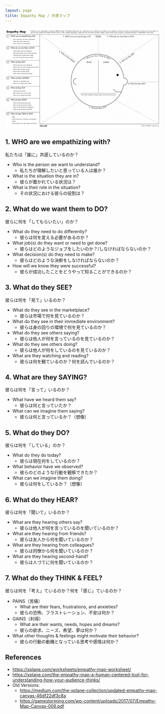 ```yaml
---
layout: page
title: Empathy Map / 共感マップ
---
```


![](empathy-map.png)

## 1. WHO are we empathizing with?

私たちは「誰に」共感しているのか？

* Who is the person we want to understand?
  * 私たちが理解したいと思っている人は誰か？
* What is the situation they are in?
  * 彼らが置かれている状況は？
* What is their role in the situation?
  * その状況における彼らの役割は？

## 2. What do we want them to DO?

彼らに何を「してもらいたい」のか？

* What do they need to do differently?
  * 彼らは何を変える必要があるのか？
* What job(s) do they want or need to get done?
  * 彼らはどのようなジョブをしたいのか？/しなければならないのか？
* What decision(s) do they need to make?
  * 彼らはどのような決断をしなければならないのか？
* How will we know they were successful?
  * 彼らが成功したことをどうやって知ることができるのか？

## 3. What do they SEE?

彼らは何を「見て」いるのか？

* What do they see in the marketplace?
  * 彼らは市場で何を見ているのか？
* What do they see in their immediate environment?
  * 彼らは身の回りの環境で何を見ているのか？
* What do they see others saying?
  * 彼らは他人が何を言っているのを見ているのか？
* What do they see others doing?
  * 彼らは他人が何をしているのを見ているのか？
* What are they watching and reading?
  * 彼らは何を観ているのか？何を読んでいるのか？

## 4. What are they SAYING?

彼らは何を「言って」いるのか？

* What have we heard them say?
  * 彼らは何と言っていたか？
* What can we imagine them saying?
  * 彼らは何と言っているか？（想像）

## 5. What do they DO?

彼らは何を「している」のか？

* What do they do today?
  * 彼らは現在何をしているのか？
* What behavior have we observed?
  * 彼らのどのような行動を観察できたか？
* What can we imagine them doing?
  * 彼らは何をしているか？（想像）

## 6. What do they HEAR?

彼らは何を「聞いて」いるのか？

* What are they hearing others say?
  * 彼らは他人が何を言っているのを聞いているのか？
* What are they hearing from friends?
  * 彼らは友人から何を聞いているのか？
* What are they hearing from colleagues?
  * 彼らは同僚から何を聞いているのか？
* What are they hearing second-hand?
  * 彼らは人づてに何を聞いているのか？

## 7. What do they THINK & FEEL?

彼らは何を「考え」ているのか？何を「感じ」ているのか？

* PAINS（苦痛）
  * What are their fears, frustrations, and anxieties?
  * 彼らの恐怖、フラストレーション、不安は何か？
* GAINS（利得）
  * What are their wants, needs, hopes and dreams?
  * 彼らの欲求、ニーズ、希望、夢は何か？
* What other thoughts & feelings might motivate their behavior?
  * 彼らの行動の動機となっている思考や感情は何か？

## References

* <https://xplane.com/worksheets/empathy-map-worksheet/>
* <https://xplane.com/the-empathy-map-a-human-centered-tool-for-understanding-how-your-audience-thinks/>
* Old Versions:
  * <https://medium.com/the-xplane-collection/updated-empathy-map-canvas-46df22df3c8a>
  * <https://gamestorming.com/wp-content/uploads/2017/07/Empathy-Map-Canvas-006.pdf>
